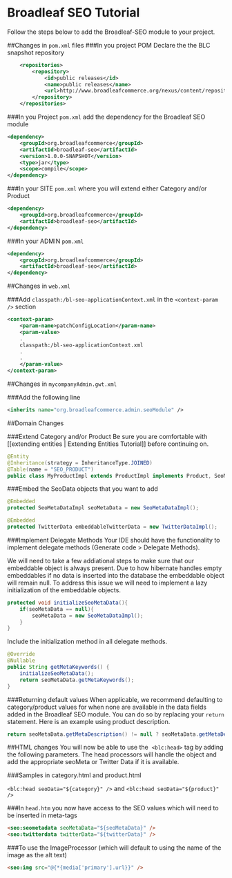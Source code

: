 # Broadleaf SEO Tutorial

Follow the steps below to add the Broadleaf-SEO module to your project.

##Changes in `pom.xml` files 
###In you project POM Declare the the BLC snapshot repository

```xml
    <repositories>
        <repository>
            <id>public releases</id>
            <name>public releases</name>
            <url>http://www.broadleafcommerce.org/nexus/content/repositories/snapshots/</url>
        </repository>
    </repositories>
```
    
###In you Project `pom.xml` add the dependency for the Broadleaf SEO module

```xml
<dependency>
    <groupId>org.broadleafcommerce</groupId>
    <artifactId>broadleaf-seo</artifactId>
    <version>1.0.0-SNAPSHOT</version>
    <type>jar</type>
    <scope>compile</scope>
</dependency>
```

###In your SITE `pom.xml` where you will extend either Category and/or Product

```xml
<dependency>
    <groupId>org.broadleafcommerce</groupId>
    <artifactId>broadleaf-seo</artifactId>
</dependency>
```

###In your ADMIN `pom.xml`

```xml
<dependency>
    <groupId>org.broadleafcommerce</groupId>
    <artifactId>broadleaf-seo</artifactId>
</dependency>
```

##Changes in `web.xml`

###Add `classpath:/bl-seo-applicationContext.xml` in the `<context-param />` section

```xml
<context-param>
    <param-name>patchConfigLocation</param-name>
    <param-value>
    .
    classpath:/bl-seo-applicationContext.xml
    .
    .
    </param-value>
</context-param>
```

##Changes in `mycompanyAdmin.gwt.xml`

###Add the following line

```xml
<inherits name="org.broadleafcommerce.admin.seoModule" />
```

##Domain Changes

###Extend Category and/or Product
Be sure you are comfortable with [[extending entities | Extending Entities Tutorial]] before continuing on.

```java
@Entity
@Inheritance(strategy = InheritanceType.JOINED)
@Table(name = "SEO_PRODUCT")
public class MyProductImpl extends ProductImpl implements Product, SeoMetaData, TwitterData {…}
```


###Embed the SeoData objects that you want to add

```java
@Embedded
protected SeoMetaDataImpl seoMetaData = new SeoMetaDataImpl();

@Embedded
protected TwitterData embeddableTwitterData = new TwitterDataImpl();
```

###Implement Delegate Methods 
Your IDE should have the functionality to implement delegate methods (Generate code > Delegate Methods). 

We will need to take a few addiational steps to make sure that our embeddable object is always present. Due to how hibernate handles empty embeddables if no data is inserted into the database the embeddable object will remain null. To address this issue we will need to implement a lazy initialization of the embeddable objects. 

```java
protected void initializeSeoMetaData(){
    if(seoMetaData == null){
        seoMetaData = new SeoMetaDataImpl();
    }
}
```

Include the initialization method in all delegate methods.

```java
@Override
@Nullable
public String getMetaKeywords() {
    initializeSeoMetaData();
    return seoMetaData.getMetaKeywords();
}
```

###Returning default values
When applicable, we recommend defaulting to category/product values for when none are available in the data fields added in the Broadleaf SEO module. You can do so by replacing your `return` statement. Here is an example using product description.

```java
return seoMetaData.getMetaDescription() != null ? seoMetaData.getMetaDescription() : super.getLongDescription();    
```

##HTML changes
You will now be able to use the  `<blc:head>` tag by adding the following parameters. The head processors will handle the object and add the appropriate seoMeta or Twitter Data if it is available.

###Samples in category.html and product.html

`<blc:head seoData="${category}" />` and `<blc:head seoData="${product}" />`

###In `head.htm` you now have access to the SEO values which will need to be inserted in meta-tags

```html
<seo:seometadata seoMetaData="${seoMetaData}" />
<seo:twitterdata twitterData="${twitterData}" />
```

###To use the ImageProcessor (which will default to using the name of the image as the alt text)

```html
<seo:img src="@{*{media['primary'].url}}" />
```